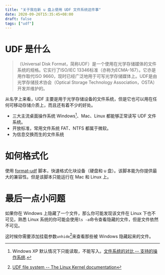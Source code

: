 ```yaml
---
title: "关于我在新 u 盘上使用 UDF 文件系统这件事"
date: 2020-09-26T15:35:45+08:00
draft: false
tags: ["udf"]
---
```


# UDF 是什么
>（Universal Disk Format，简称UDF）是一个使用在光学存储媒体的文件系统的规格。它实行了ISO/IEC 13346标准（亦称为ECMA-167）。它亦是用作取代ISO 9660，现时已经广泛地用于可写光学存储媒体上。UDF是由光学存储技术协会（Optical Storage Technology Association，OSTA）开发并维护的。

从名字上来看，UDF 主要是用于光学存储设备的文件系统，但是它也可以用在任何可移动存储介质上，而且还有着不少的好处。
- 三大主流桌面操作系统 Windows[^xp_support]、Mac、Linux 都能够正常读写 UDF 文件系统。
- 开放标准，常用文件系统 FAT、NTFS 都属于微软。
- 为信息交换而生的文件系统

# 如何格式化
使用 [format-udf](https://github.com/JElchison/format-udf) 脚本，快速格式化块设备（硬盘和 u 盘）。该脚本能为你提供最大的兼容性。但是该脚本只能运行在 Mac 和 Linux 上。

# 最后一点小问题
如果你在 Windows 上隐藏了一个文件，那么你可能发现该文件在 Linux 下也不可见，熟悉 Linux 系统的你可能会使用`ls -a`命令查看隐藏的文件，但是文件依然不可见。

这时候你需要添加挂载参数`unhide`[^unhide]来查看那些被 Windows 隐藏起来的文件。

[^xp_support]: Windows XP 默认情况下只能读取，不能写入。[文件系统的对比 -- 支持的操作系统](https://en.wikipedia.org/wiki/Comparison_of_file_systems#OS_support).
[^unhide]: [UDF file system -- The Linux Kernel documentation](https://www.kernel.org/doc/html/latest/filesystems/udf.html)

